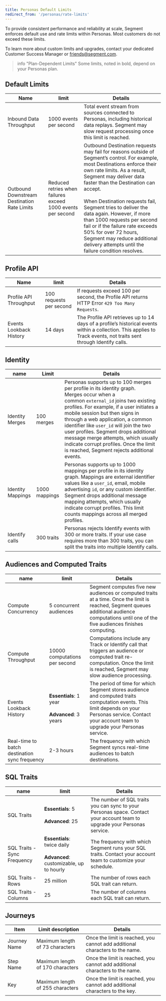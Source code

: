 ```yaml
---
title: Personas Default Limits
redirect_from: '/personas/rate-limits'
---
```


To provide consistent performance and reliability at scale, Segment enforces default use and rate limits within Personas. Most customers do not exceed these limits.

To learn more about custom limits and upgrades, contact your dedicated Customer Success Manager or [friends@segment.com](mailto:friends@segment.com).

> info "Plan-Dependent Limits"
> Some limits, noted in bold, depend on your Personas plan.

## Default Limits

| Name                                        | limit                                                       | Details                                                                                                                                                                                                                                                                                                                                                                                                                                                                                                 |
| ------------------------------------------- | ----------------------------------------------------------- | ------------------------------------------------------------------------------------------------------------------------------------------------------------------------------------------------------------------------------------------------------------------------------------------------------------------------------------------------------------------------------------------------------------------------------------------------------------------------------------------------------- |
| Inbound Data Throughput                     | 1000 events per second                                      | Total event stream from sources connected to Personas, including historical data replays. Segment may slow request processing once this limit is reached.                                                                                                                                                                                                                                                                                                                                               |
| Outbound Downstream Destination Rate Limits | Reduced retries when failures exceed 1000 events per second | Outbound Destination requests may fail for reasons outside of Segment’s control.  For example, most Destinations enforce their own rate limits. As a result, Segment may deliver data faster than the Destination can accept. <br><br>  When Destination requests fail, Segment tries to deliver the data again. However, if more than 1000 requests per second fail or if the failure rate exceeds 50% for over 72 hours, Segment may reduce additional delivery attempts until the failure condition resolves. |


## Profile API

| Name                    | limit                   | Details                                                                                                                                                             |
| ----------------------- | ----------------------- | ------------------------------------------------------------------------------------------------------------------------------------------------------------------- |
| Profile API Throughput  | 100 requests per second | If requests exceed 100 per second, the Profile API returns HTTP Error `429 Too Many Requests`.                                                                      |
| Events Lookback History | 14 days                 | The Profile API retrieves up to 14 days of a profile’s historical events within a collection. This applies to Track events, not traits sent through Identify calls. |


## Identity

| name              | Limit         | Details                                                                                                                                                                                                                                                                                                                                                                                                                                                            |
| ----------------- | ------------- | ------------------------------------------------------------------------------------------------------------------------------------------------------------------------------------------------------------------------------------------------------------------------------------------------------------------------------------------------------------------------------------------------------------------------------------------------------------------ |
| Identity Merges   | 100 merges    | Personas supports up to 100 merges per profile in its identity graph. Merges occur when a common `external_id` joins two existing profiles. For example, if a user initiates a mobile session but then signs in through a web application, a common identifier like `user_id` will join the two user profiles. Segment drops additional message merge attempts, which usually indicate corrupt profiles. Once the limit is reached, Segment rejects additional events. |
| Identity Mappings | 1000 mappings | Personas supports up to 1000 mappings per profile in its identity graph. Mappings are external identifier values like a `user_id`, email, mobile advertising `id`, or any custom identifier. Segment drops additional message mapping attempts, which usually indicate corrupt profiles. This limit counts mappings across all merged profiles.                                                                                                                    |
| Identify calls    | 300 traits    | Personas rejects Identify events with 300 or more traits. If your use case requires more than 300 traits, you can split the traits into multiple Identify calls.                                                                                                                                                                                                                                                                                                   |


## Audiences and Computed Traits

| name                    | limit                                             | Details                                                                                                                                                                                                |
| ----------------------- | ------------------------------------------------- | ------------------------------------------------------------------------------------------------------------------------------------------------------------------------------------------------------ |
| Compute Concurrency     | 5 concurrent audiences                            | Segment computes five new audiences or computed traits at a time. Once the limit is reached, Segment queues additional audience computations until one of the five audiences finishes computing.       |
| Compute Throughput      | 10000 computations per second                     | Computations include any Track or Identify call that triggers an audience or computed trait re-computation. Once the limit is reached, Segment may slow audience processing.                           |
| Events Lookback History | **Essentials**: 1 year <br><br> **Advanced**: 3 years | The period of time for which Segment stores audience and computed traits computation events.  This limit depends on your Personas service. Contact your account team to upgrade your Personas service. |
| Real-time to batch destination sync frequency | 2-3 hours   | The frequency with which Segment syncs real-time audiences to batch destinations.  |

## SQL Traits

| name                        | limit                                                                         | Details                                                                                                                   |
| --------------------------- | ----------------------------------------------------------------------------- | ------------------------------------------------------------------------------------------------------------------------- |
| SQL Traits                  | **Essentials**: 5 <br><br> **Advanced**: 25                                       | The number of SQL traits you can sync to your Personas space. Contact your account team to upgrade your Personas service. |
| SQL Traits - Sync Frequency | **Essentials**: <br> twice daily <br><br> **Advanced**: customizable, up to hourly | The frequency with which Segment runs your SQL traits. Contact your account team to customize your schedule.              |
| SQL Traits - Rows           | 25 million                                                                    | The number of rows each SQL trait can return.                                                                             |
| SQL Traits - Columns        | 25                                                                            | The number of columns each SQL trait can return.                                                                          |


## Journeys

| Item         | Limit description                | Details                                                                                                                                                                 |
| ------------ | -------------------------------- | ----------------------------------------------------------------------------------------------------------------------------------------------------------------------- |
| Journey Name | Maximum length of 73 characters  | Once the limit is reached, you cannot add additional characters to the name.                                                                                            |
| Step Name    | Maximum length of 170 characters | Once the limit is reached, you cannot add additional characters to the name.                                                                                            |
| Key          | Maximum length of 255 characters | Once the limit is reached, you cannot add additional characters to the key.                                                                                             |
